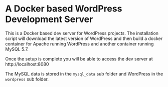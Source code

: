 # A Docker based WordPress Development Server

This is a Docker based dev server for WordPress projects. The installation script will download the latest version of
WordPress and then build a docker container for Apache running WordPress and another container running MySQL 5.7.

Once the setup is complete you will be able to access the dev server at http://localhost:8080

The MySQL data is stored in the `mysql_data` sub folder and WordPress in the `wordpress` sub folder.

